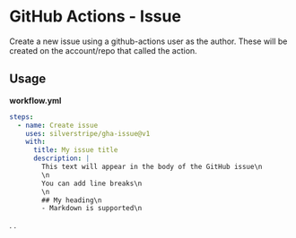 # GitHub Actions - Issue

Create a new issue using a github-actions user as the author. These will be created on the account/repo that called the action.

## Usage

**workflow.yml**
```yml
steps:
  - name: Create issue
    uses: silverstripe/gha-issue@v1
    with:
      title: My issue title
      description: |
        This text will appear in the body of the GitHub issue\n
        \n
        You can add line breaks\n
        \n
        ## My heading\n
        - Markdown is supported\n
```

.
.
